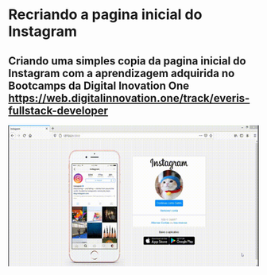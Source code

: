 # Recriando a pagina inicial do Instagram
 ## Criando uma simples copia da pagina inicial do Instagram com a aprendizagem adquirida no Bootcamps da Digital Inovation One https://web.digitalinnovation.one/track/everis-fullstack-developer


![Pagina Inicial Instagram](https://github.com/Doni-zete/Recriando-Pagina-inicial-do-Instagram/blob/main/Pagina%20inicial%20do%20Instagram.gif)
